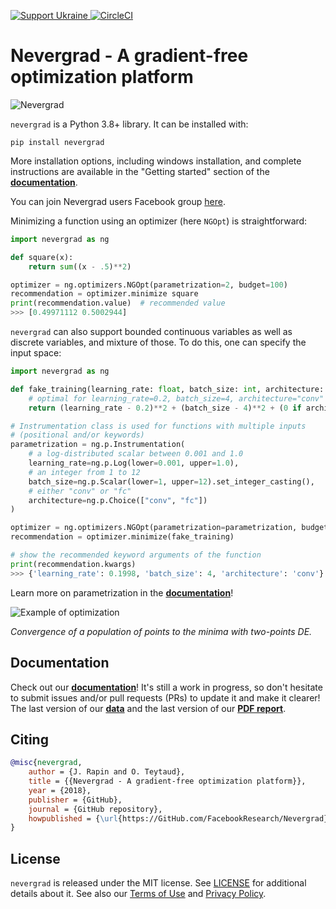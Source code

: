 [
![Support Ukraine](https://img.shields.io/badge/Support-Ukraine-FFD500?style=flat&labelColor=005BBB)
](https://opensource.fb.com/support-ukraine) [
![CircleCI](https://circleci.com/gh/facebookresearch/nevergrad/tree/main.svg?style=svg)
](https://circleci.com/gh/facebookresearch/nevergrad/tree/main)

# Nevergrad - A gradient-free optimization platform


![Nevergrad](resources/Nevergrad-LogoMark.png)



`nevergrad` is a Python 3.8+ library. It can be installed with:

```
pip install nevergrad
```

More installation options, including windows installation, and complete instructions are available in the "Getting started" section of the [**documentation**](https://facebookresearch.github.io/nevergrad/).

You can join Nevergrad users Facebook group [here](https://www.facebook.com/groups/nevergradusers/).

Minimizing a function using an optimizer (here `NGOpt`) is straightforward:

```python
import nevergrad as ng

def square(x):
    return sum((x - .5)**2)

optimizer = ng.optimizers.NGOpt(parametrization=2, budget=100)
recommendation = optimizer.minimize square
print(recommendation.value)  # recommended value
>>> [0.49971112 0.5002944]
```

`nevergrad` can also support bounded continuous variables as well as discrete variables, and mixture of those.
To do this, one can specify the input space:

```python
import nevergrad as ng

def fake_training(learning_rate: float, batch_size: int, architecture: str) -> float:
    # optimal for learning_rate=0.2, batch_size=4, architecture="conv"
    return (learning_rate - 0.2)**2 + (batch_size - 4)**2 + (0 if architecture == "conv" else 10)

# Instrumentation class is used for functions with multiple inputs
# (positional and/or keywords)
parametrization = ng.p.Instrumentation(
    # a log-distributed scalar between 0.001 and 1.0
    learning_rate=ng.p.Log(lower=0.001, upper=1.0),
    # an integer from 1 to 12
    batch_size=ng.p.Scalar(lower=1, upper=12).set_integer_casting(),
    # either "conv" or "fc"
    architecture=ng.p.Choice(["conv", "fc"])
)

optimizer = ng.optimizers.NGOpt(parametrization=parametrization, budget=100)
recommendation = optimizer.minimize(fake_training)

# show the recommended keyword arguments of the function
print(recommendation.kwargs)
>>> {'learning_rate': 0.1998, 'batch_size': 4, 'architecture': 'conv'}
```

Learn more on parametrization in the [**documentation**](https://facebookresearch.github.io/nevergrad/)!


![Example of optimization](docs/resources/TwoPointsDE.gif)


*Convergence of a population of points to the minima with two-points DE.*


## Documentation

Check out our [**documentation**](https://facebookresearch.github.io/nevergrad/)! It's still a work in progress, so don't hesitate to submit issues and/or pull requests (PRs) to update it and make it clearer!
The last version of our [**data**](https://drive.google.com/file/d/1p8d1bMCDlvWrDIMXP7fT9pJa1cgjH3NM/view?usp=sharing) and the last version of our [**PDF report**](https://tinyurl.com/dagstuhloid). 

## Citing

```bibtex
@misc{nevergrad,
    author = {J. Rapin and O. Teytaud},
    title = {{Nevergrad - A gradient-free optimization platform}},
    year = {2018},
    publisher = {GitHub},
    journal = {GitHub repository},
    howpublished = {\url{https://GitHub.com/FacebookResearch/Nevergrad}},
}
```

## License

`nevergrad` is released under the MIT license. See [LICENSE](LICENSE) for additional details about it.
See also our [Terms of Use](https://opensource.facebook.com/legal/terms) and [Privacy Policy](https://opensource.facebook.com/legal/privacy).